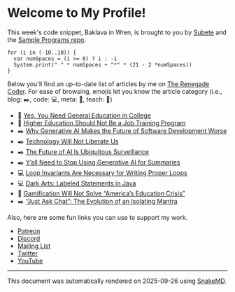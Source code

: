 # Welcome to My Profile!

This week's code snippet, Baklava in Wren, is brought to you by [Subete](https://subete.jeremygrifski.com/en/latest/) and the [Sample Programs repo](https://sampleprograms.io/).

```Wren
for (i in (-10..10)) {
  var numSpaces = (i >= 0) ? i : -i
  System.print(" " * numSpaces + "*" * (21 - 2 *numSpaces))
}
```

Below you'll find an up-to-date list of articles by me on [The Renegade Coder](https://therenegadecoder.com). For ease of browsing, emojis let you know the article category (i.e., blog: :black_nib:, code: :computer:, meta: :thought_balloon:, teach: :apple:)

- :apple: [Yes, You Need General Education in College](https://therenegadecoder.com/teach/yes-you-need-general-education-in-college/)
- :apple: [Higher Education Should Not Be a Job Training Program](https://therenegadecoder.com/teach/higher-education-should-not-be-a-job-training-program/)
- :black_nib: [Why Generative AI Makes the Future of Software Development Worse](https://therenegadecoder.com/blog/why-generative-ai-makes-the-future-of-software-development-worse/)
- :black_nib: [Technology Will Not Liberate Us](https://therenegadecoder.com/blog/technology-will-not-liberate-us/)
- :black_nib: [The Future of AI Is Ubiquitous Surveillance](https://therenegadecoder.com/blog/the-future-of-ai-is-ubiquitous-surveillance/)
- :black_nib: [Y’all Need to Stop Using Generative AI for Summaries](https://therenegadecoder.com/blog/yall-need-to-stop-using-generative-ai-for-summaries/)
- :computer: [Loop Invariants Are Necessary for Writing Proper Loops](https://therenegadecoder.com/code/loop-invariants-are-necessary-for-writing-proper-loops/)
- :computer: [Dark Arts: Labeled Statements in Java](https://therenegadecoder.com/code/dark-arts-labeled-statements-in-java/)
- :apple: [Gamification Will Not Solve “America’s Education Crisis”](https://therenegadecoder.com/teach/gamification-will-not-solve-americas-education-crisis/)
- :black_nib: [“Just Ask Chat”: The Evolution of an Isolating Mantra](https://therenegadecoder.com/blog/just-ask-chat-the-evolution-of-an-isolating-mantra/)

Also, here are some fun links you can use to support my work.

- [Patreon](https://www.patreon.com/TheRenegadeCoder)
- [Discord](https://discord.gg/Jhmtj7Z)
- [Mailing List](https://therenegadecoder.com/about/newsletter)
- [Twitter](https://twitter.com/RenegadeCoder94)
- [YouTube](https://www.youtube.com/channel/UCpyoVwOqYRlSAEUPEn7P9hw)

***

This document was automatically rendered on 2025-09-26 using [SnakeMD](https://www.snakemd.io).